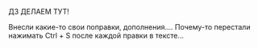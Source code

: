 ДЗ ДЕЛАЕМ ТУТ!

Внесли какие-то свои поправки, дополнения....
Почему-то перестали нажимать Ctrl + S после каждой правки в тексте...